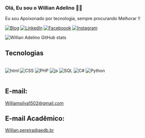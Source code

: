 ### Olá, Eu sou o Willian Adelino 📌👋

Eu sou Apoixonado por tecnologia, sempre procurando Melhorar !!



 [![Blog](https://img.shields.io/badge/dev.to-0A0A0A?style=for-the-badge&logo=devdotto&logoColor=white)](http://ticketclick.tk/)
  [![LinkedIn](https://img.shields.io/badge/LinkedIn-0077B5?style=for-the-badge&logo=linkedin&logoColor=white)](https://www.linkedin.com/in/willian-adelino-3a5863183/)
  [![Faceboook](https://img.shields.io/badge/Facebook-1877F2?style=for-the-badge&logo=facebook&logoColor=white)](https://www.facebook.com/profile.php?id=100008976183728)
  [![Instagram](https://img.shields.io/badge/Instagram-E4405F?style=for-the-badge&logo=instagram&logoColor=white)](https://www.instagram.com/willian_martins_pereira_1/)

![Willian Adelino GitHub stats](https://github-readme-stats.vercel.app/api?username=Stark1502&show_icons=true&theme=dracula)



## Tecnologias 

<div style= "display : inline_block"><br/>

<img align="center" alt="html" src="https://img.shields.io/badge/HTML-239120?style=for-the-badge&logo=html5&logoColor=white"/>

<img align="center" alt="CSS" src="https://img.shields.io/badge/CSS-239120?&style=for-the-badge&logo=css3&logoColor=white"/>

<img align="center" alt="PHP" src="https://img.shields.io/badge/PHP-777BB4?style=for-the-badge&logo=php&logoColor=white"/>

<img align="center" alt="js" src="https://img.shields.io/badge/JavaScript-323330?style=for-the-badge&logo=javascript&logoColor=F7DF1E"/>


<img align="center" alt="SQL" src="https://img.shields.io/badge/MySQL-00000F?style=for-the-badge&logo=mysql&logoColor=white"/>


<img align="center" alt="C#" src="https://img.shields.io/badge/C%23-239120?style=for-the-badge&logo=c-sharp&logoColor=white"/>


<img align="center" alt="Python" src="https://img.shields.io/badge/Python-3776AB?style=for-the-badge&logo=python&logoColor=white"/>




</div>


</br>


## E-mail: 
Williamsilva1502@gmail.com 


## E-mail Acadêmico: 
Willian.pereira@aedb.br


